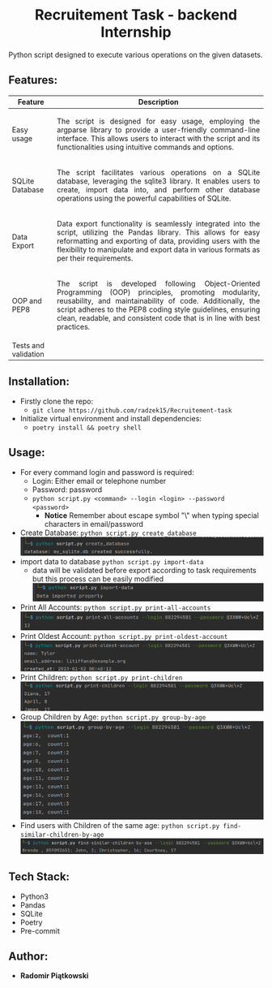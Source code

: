 <div align="center">
  <a href="https://github.com/radzek15/Recruitement-task"></a>
  <h1 align="center">Recruitement Task - backend Internship</h1>
  <p align="justify">Python script designed to execute various operations on the given datasets.</p></div>

## Features:

| Feature              | Description                                                                                                                                                                                                                                                                                                                     |
|----------------------|---------------------------------------------------------------------------------------------------------------------------------------------------------------------------------------------------------------------------------------------------------------------------------------------------------------------------------|
| Easy usage           | <p align="justify">The script is designed for easy usage, employing the argparse library to provide a user-friendly command-line interface. This allows users to interact with the script and its functionalities using intuitive commands and options.</p>                                                                     |
| SQLite Database      | <p align="justify">The script facilitates various operations on a SQLite database, leveraging the sqlite3 library. It enables users to create, import data into, and perform other database operations using the powerful capabilities of SQLite.</p>                                                                           |
| Data Export          | <p align="justify">Data export functionality is seamlessly integrated into the script, utilizing the Pandas library. This allows for easy reformatting and exporting of data, providing users with the flexibility to manipulate and export data in various formats as per their requirements.</p>                              |
| OOP and PEP8         | <p align="justify">The script is developed following Object-Oriented Programming (OOP) principles, promoting modularity, reusability, and maintainability of code. Additionally, the script adheres to the PEP8 coding style guidelines, ensuring clean, readable, and consistent code that is in line with best practices.</p> |
| Tests and validation | <p align="justify"></p>                                                                                                                                                                                                                                                                                                         |

## Installation:


   * Firstly clone the repo:
     * `git clone https://github.com/radzek15/Recruitement-task`
   * Initialize virtual environment and install dependencies:
     * `poetry install && poetry shell`

## Usage:
   * For every command login and password is required:
     - Login: Either email or telephone number
     - Password: password
     - `python script.py <command> --login <login> --password <password>`
       - **Notice** Remember about escape symbol "\\" when typing special characters in email/password
   * Create Database: `python script.py create_database`
     ![create-db.png](static%2Fcreate-db.png)
   * import data to database `python script.py import-data`
     * data will be validated before export according to task requirements but this process can be easily modified
     ![import-data.png](static%2Fimport-data.png)
   * Print All Accounts: `python script.py print-all-accounts`
     ![print_accounts.png](static%2Fprint_accounts.png)
   * Print Oldest Account: `python script.py print-oldest-account`
     ![print-oldest.png](static%2Fprint-oldest.png)
   * Print Children: `python script.py print-children`
     ![print-children.png](static%2Fprint-children.png)
   * Group Children by Age: `python script.py group-by-age`
     ![group-age.png](static%2Fgroup-age.png)
   * Find users with Children of the same age: `python script.py find-similar-children-by-age`
     ![find-similar.png](static%2Ffind-similar.png)

## Tech Stack:
   * Python3
   * Pandas
   * SQLite
   * Poetry
   * Pre-commit

## Author:
   * **Radomir Piątkowski**
